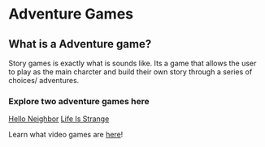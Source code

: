 # Adventure Games

## What is a Adventure game?
Story games is exactly what is sounds like. Its a game that allows the user to play as the main charcter and build their own story through a series of choices/ adventures.

### Explore two adventure games here
[Hello Neighbor](helloneigh/neighbor.md) [Life Is Strange](strangelife/strangelife.md)

Learn what video games are [here]()!

